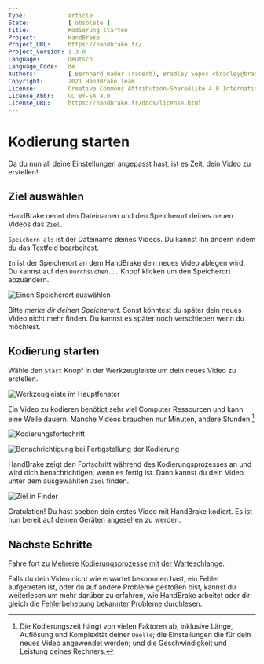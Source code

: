 ```yaml
---
Type:            article
State:           [ obsolete ]
Title:           Kodierung starten
Project:         HandBrake
Project_URL:     https://handbrake.fr/
Project_Version: 1.3.0
Language:        Deutsch
Language_Code:   de
Authors:         [ Bernhard Rader (raderb), Bradley Sepos <bradley@bradleysepos.com> (BradleyS) ]
Copyright:       2021 HandBrake Team
License:         Creative Commons Attribution-ShareAlike 4.0 International
License_Abbr:    CC BY-SA 4.0
License_URL:     https://handbrake.fr/docs/license.html
---
```


Kodierung starten
=================

Da du nun all deine Einstellungen angepasst hast, ist es Zeit, dein Video zu erstellen!

## Ziel auswählen

HandBrake nennt den Dateinamen und den Speicherort deines neuen Videos das `Ziel`.

`Speichern als` ist der Dateiname deines Videos. Du kannst ihn ändern indem du das Textfeld bearbeitest.

`In` ist der Speicherort an dem HandBrake dein neues Video ablegen wird. Du kannst auf den `Durchsuchen...` Knopf klicken um den Speicherort abzuändern.

<!-- .system-macos -->

![Einen Speicherort auswählen](../../../en/images/mac/destination-field-1.1.0.png "Das Ziel ist der Ort wo HandBrake deine neuen Videos ablegt.")

<!-- /.system-macos -->

Bitte *merke dir deinen Speicherort*. Sonst könntest du später dein neues Video nicht mehr finden. Du kannst es später noch verschieben wenn du möchtest.

## Kodierung starten

Wähle den `Start` Knopf in der Werkzeugleiste um dein neues Video zu erstellen.

<!-- .system-macos -->

![Werkzeugleiste im Hauptfenster](../../../en/images/mac/toolbar-1.1.0.png "Die Werkzeugleiste ermöglicht den einfachen Zugriff auf die meistgenutzen Funktionen von HandBrake.")

<!-- /.system-macos -->

Ein Video zu kodieren benötigt sehr viel Computer Ressourcen und kann eine Weile dauern. Manche Videos brauchen nur Minuten, andere Stunden.[^encoding-time]

<!-- .system-macos -->

![Kodierungsfortschritt](../../../en/images/mac/encode-progress-1.1.0.png "HandBrake stellt den Fortschritt der Kodierung dar.")

![Benachrichtigung bei Fertigstellung der Kodierung](../../../en/images/mac/encode-complete-1.1.0.png "HandBrake zeigt eine Benachrichtigung an, wenn die Kodierung abgeschlossen ist.")

<!-- /.system-macos -->

HandBrake zeigt den Fortschritt während des Kodierungsprozesses an und wird dich benachrichtigen, wenn es fertig ist. Dann kannst du dein Video unter dem ausgewählten `Ziel` finden.

<!-- .system-macos -->

![Ziel in Finder](../../../en/images/mac/destination-finder-1.1.0.png "Du kannst dein neues Video im angegebenen Ziel finden.")

<!-- /.system-macos -->

Gratulation! Du hast soeben dein erstes Video mit HandBrake kodiert. Es ist nun bereit auf deinen Geräten angesehen zu werden.

<!-- .continue -->

## Nächste Schritte

<!-- .success -->

Fahre fort zu [Mehrere Kodierungsprozesse mit der Warteschlange](../advanced/queue.html).

<!-- /.success -->
<!-- .fail -->

Falls du dein Video nicht wie erwartet bekommen hast, ein Fehler aufgetreten ist, oder du auf andere Probleme gestoßen bist, kannst du weiterlesen um mehr darüber zu erfahren, wie HandBrake arbeitet oder dir gleich die [Fehlerbehebung bekannter Probleme](../help/troubleshooting-common-issues.html) durchlesen.

<!-- /.fail -->

<!-- /.continue -->

[^encoding-time]: Die Kodierungszeit hängt von vielen Faktoren ab, inklusive Länge, Auflösung und Komplexität deiner `Quelle`; die Einstellungen die für dein neues Video angewendet werden; und die Geschwindigkeit und Leistung deines Rechners.
